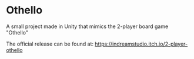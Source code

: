 # Othello

A small project made in Unity that mimics the 2-player board game "Othello"

The official release can be found at: https://indreamstudio.itch.io/2-player-othello